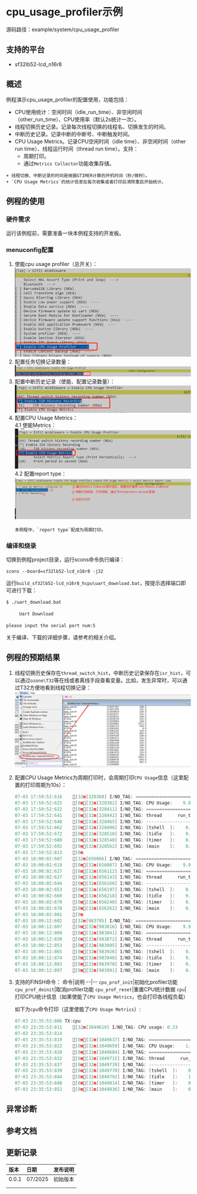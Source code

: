 # cpu_usage_profiler示例
源码路径：example/system/cpu_usage_profiler
## 支持的平台
<!-- 支持哪些板子和芯片平台 -->
+ sf32lb52-lcd_n16r8

## 概述
<!-- 例程简介 -->
例程演示cpu_usage_profiler的配置使用，功能包括：
+ CPU使用统计：空闲时间（idle_run_time）、非空闲时间（other_run_time）、CPU使用率（默认2s统计一次）。
+ 线程切换历史记录。记录每次线程切换的线程名、切换发生的时间。
+ 中断历史记录。记录中断的中断号、中断触发时间。
+ CPU Usage Metrics。记录CPU空闲时间（idle time）、非空闲时间（other run time）、线程运行时间（thread run time）。支持：
     + 周期打印。
     + 通过`Metrics Collector`功能收集存储。

```{tip}
+ 线程切换、中断记录的时间是根据GTIMER计算的开机时间（秒/微秒）。
+ `CPU Usage Metrics`的统计信息在每次收集或者打印后清除重启开始统计。
```

## 例程的使用
<!-- 说明如何使用例程，比如连接哪些硬件管脚观察波形，编译和烧写可以引用相关文档。
对于rt_device的例程，还需要把本例程用到的配置开关列出来，比如PWM例程用到了PWM1，需要在onchip菜单里使能PWM1 -->

### 硬件需求
运行该例程前，需要准备一块本例程支持的开发板。

### menuconfig配置
1. 使能cpu usage profiler（总开关）：  
![CPU_USAGE_PROFILER](./assets/cpu_usage_profiler.png)
2. 配置任务切换记录数量：  
![thread_switch_hist_num](./assets/thread_switch_hist_num.png)
3. 配置中断历史记录（使能、配置记录数量）：  
![isr_hisotry](./assets/isr_hisotry.png)
4. 配置CPU Usage Metrics：    
4.1 使能Metrics：  
![cpu_usage_metrics](./assets/cpu_usage_metrics.png)  
4.2 配置report type：    
![report_type](./assets/report_type.png)
     ```{tip}
     本例程中，`report type`配成为周期打印。
     ```

### 编译和烧录
切换到例程project目录，运行scons命令执行编译：
```
scons --board=sf32lb52-lcd_n16r8 -j32
```
运行`build_sf32lb52-lcd_n16r8_hcpu\uart_download.bat`，按提示选择端口即可进行下载：
```
$ ./uart_download.bat

     Uart Download

please input the serial port num:5
```
关于编译、下载的详细步骤，请参考[](/quickstart/get-started.md)的相关介绍。

## 例程的预期结果
<!-- 说明例程运行结果，比如哪几个灯会亮，会打印哪些log，以便用户判断例程是否正常运行，运行结果可以结合代码分步骤说明 -->
1. 线程切换历史保存在`thread_switch_hist`，中断历史记录保存在`isr_hist`，可以通过`ozone\T32`等在线或者离线手段查看变量。比如，发生异常时，可以通过T32方便地看到线程切换记录：
![t32_switch_hist](./assets/t32_switch_hist.png)
2. 配置CPU Usage Metrics为周期打印时，会周期打印`CPU Usage`信息（这里配置的打印周期为10s）：
     ```c
     07-03 17:59:52:616    [32m[328360] I/NO_TAG: ============================
     07-03 17:59:52:625    [0m[32m[328382] I/NO_TAG: CPU Usage:    9.93/   9.94 (   0.15%)
     07-03 17:59:52:632    [0m[32m[328411] I/NO_TAG: ========================================================
     07-03 17:59:52:641    [0m[32m[328442] I/NO_TAG: thread      run_time(s)    load(%)
     07-03 17:59:52:648    [0m[32m[328465] I/NO_TAG: --------------------------------------------------------
     07-03 17:59:52:662    [0m[32m[328496] I/NO_TAG: [tshell  ]:    0.01    0.15% 
     07-03 17:59:52:672    [0m[32m[328518] I/NO_TAG: [tidle   ]:    9.93   99.85% 
     07-03 17:59:52:680    [0m[32m[328540] I/NO_TAG: [timer   ]:    0.00    0.00% 
     07-03 17:59:52:692    [0m[32m[328562] I/NO_TAG: [main    ]:    0.00    0.00% 
     07-03 17:59:52:813    [0m
     07-03 18:00:02:607    [32m[656066] I/NO_TAG: ============================
     07-03 18:00:02:619    [0m[32m[656087] I/NO_TAG: CPU Usage:    9.99/  10.00 (   0.07%)
     07-03 18:00:02:627    [0m[32m[656112] I/NO_TAG: ========================================================
     07-03 18:00:02:637    [0m[32m[656143] I/NO_TAG: thread      run_time(s)    load(%)
     07-03 18:00:02:644    [0m[32m[656166] I/NO_TAG: --------------------------------------------------------
     07-03 18:00:02:653    [0m[32m[656197] I/NO_TAG: [tshell  ]:    0.00    0.00% 
     07-03 18:00:02:660    [0m[32m[656218] I/NO_TAG: [tidle   ]:    9.99   99.93% 
     07-03 18:00:02:670    [0m[32m[656240] I/NO_TAG: [timer   ]:    0.01    0.07% 
     07-03 18:00:02:678    [0m[32m[656262] I/NO_TAG: [main    ]:    0.00    0.00% 
     07-03 18:00:02:801    [0m
     07-03 18:00:12:602    [32m[983795] I/NO_TAG: ============================
     07-03 18:00:12:607    [0m[32m[983816] I/NO_TAG: CPU Usage:    9.99/  10.00 (   0.07%)
     07-03 18:00:12:809    [0m[32m[983841] I/NO_TAG: ========================================================
     07-03 18:00:12:830    [0m[32m[983872] I/NO_TAG: thread      run_time(s)    load(%)
     07-03 18:00:12:853    [0m[32m[983895] I/NO_TAG: --------------------------------------------------------
     07-03 18:00:12:865    [0m[32m[983926] I/NO_TAG: [tshell  ]:    0.00    0.00% 
     07-03 18:00:12:874    [0m[32m[983948] I/NO_TAG: [tidle   ]:    9.99   99.93% 
     07-03 18:00:12:883    [0m[32m[983970] I/NO_TAG: [timer   ]:    0.01    0.07% 
     07-03 18:00:12:897    [0m[32m[983991] I/NO_TAG: [main    ]:    0.00    0.00% 
     ```
3. 支持的FINSH命令：
     命令|说明 
     --|--
     `cpu_prof_init`|初始化profiler功能
     `cpu_prof_deinit`|取消profiler功能
     `cpu_prof_reset`|重置CPU统计数据
     `cpu`|打印CPU统计信息（如果使能了`CPU Usage Metrics`，也会打印各线程负载）

     如下为`cpu`命令打印（这里使能了`CPU Usage Metrics`）:
     ```c
     07-03 23:35:53:806 TX:cpu
     07-03 23:35:53:811    [32m[1049619] I/NO_TAG: CPU usage: 0.33
     07-03 23:35:53:814    
     07-03 23:35:53:819    [0m[32m[1049637] I/NO_TAG: ============================
     07-03 23:35:53:822    [0m[32m[1049659] I/NO_TAG: CPU Usage:    1.94/   1.95 (   0.34%)
     07-03 23:35:53:828    [0m[32m[1049684] I/NO_TAG: ========================================================
     07-03 23:35:53:832    [0m[32m[1049715] I/NO_TAG: thread      run_time(s)    load(%)
     07-03 23:35:53:837    [0m[32m[1049739] I/NO_TAG: --------------------------------------------------------
     07-03 23:35:53:839    [0m[32m[1049770] I/NO_TAG: [tshell  ]:    0.00    0.00% 
     07-03 23:35:53:844    [0m[32m[1049792] I/NO_TAG: [tidle   ]:    1.94   99.66% 
     07-03 23:35:53:848    [0m[32m[1049814] I/NO_TAG: [timer   ]:    0.01    0.34% 
     07-03 23:35:53:852    [0m[32m[1049836] I/NO_TAG: [main    ]:    0.00    0.00% 
     ```


## 异常诊断


## 参考文档
<!-- 对于rt_device的示例，rt-thread官网文档提供的较详细说明，可以在这里添加网页链接，例如，参考RT-Thread的[RTC文档](https://www.rt-thread.org/document/site/#/rt-thread-version/rt-thread-standard/programming-manual/device/rtc/rtc) -->


## 更新记录
|版本 |日期   |发布说明 |
|:---|:---|:---|
|0.0.1 |07/2025 |初始版本 |
| | | |
| | | |
